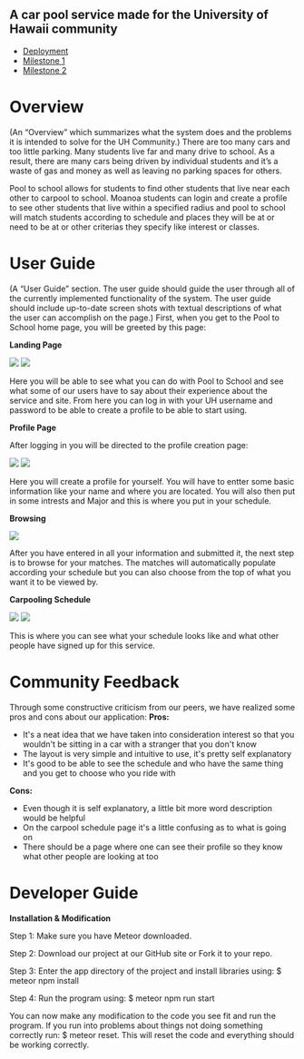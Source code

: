 ## A car pool service made for the University of Hawaii community

- [Deployment](https://pooltoschool.meteorapp.com)
- [Milestone 1](https://github.com/pool-to-school/pool-to-school/projects/1)
- [Milestone 2](https://github.com/pool-to-school/pool-to-school/projects/2)

# Overview
(An “Overview” which summarizes what the system does and the problems it is intended to solve for the UH Community.)
There are too many cars and too little parking. Many students live far and many drive to school. As a result, there are many cars being driven by individual students and it’s a waste of gas and money as well as leaving no parking spaces for others.

Pool to school allows for students to find other students that live near each other to carpool to school. Moanoa students can login and create a profile to see other students that live within a specified radius and pool to school will match students according to schedule and places they will be at or need to be at or other criterias they specify like interest or classes.

# User Guide
(A “User Guide” section. The user guide should guide the user through all of the currently implemented functionality of the system. The user guide should include up-to-date screen shots with textual descriptions of what the user can accomplish on the page.)
First, when you get to the Pool to School home page, you will be greeted by this page:

**Landing Page**

<img class="ui large center floated image" src="pool-to-school.github.io/images/landing1.png">
<img class="ui large center floated image" src="pool-to-school.github.io/images/landing2.png">

Here you will be able to see what you can do with Pool to School and see what some of our users have to say about their experience about the service and site. From here you can log in with your UH username and password to be able to create a profile to be able to start using.

**Profile Page**

After logging in you will be directed to the profile creation page:

<img class="ui large center floated image" src="pool-to-school.github.io/images/profile1.png">
<img class="ui large center floated image" src="pool-to-school.github.io/images/profile2.png">

Here you will create a profile for yourself. You will have to entter some basic information like your name and where you are located. You will also then put in some intrests and Major and this is where you put in your schedule.

**Browsing**

<img class="ui large center floated image" src="pool-to-school.github.io/images/best1.png">

After you have entered in all your information and submitted it, the next step is to browse for your matches. The matches will automatically populate according your schedule but you can also choose from the top of what you want it to be viewed by. 

**Carpooling Schedule**

<img class="ui large center floated image" src="pool-to-school.github.io/images/schedule1.png">
<img class="ui large center floated image" src="pool-to-school.github.io/images/schedule2.png">

This is where you can see what your schedule looks like and what other people have signed up for this service. 

# Community Feedback
Through some constructive criticism from our peers, we have realized some pros and cons about our application:
**Pros:**
- It's a neat idea that we have taken into consideration interest so that you wouldn't be sitting in a car with a stranger that you don't know
- The layout is very simple and intuitive to use, it's pretty self explanatory
- It's good to be able to see the schedule and who have the same thing and you get to choose who you ride with

**Cons:**
- Even though it is self explanatory, a little bit more word description would be helpful
- On the carpool schedule page it's a little confusing as to what is going on
- There should be a page where one can see their profile so they know what other people are looking at too

# Developer Guide

**Installation & Modification**

Step 1: Make sure you have Meteor downloaded.

Step 2: Download our project at our GitHub site or Fork it to your repo.

Step 3: Enter the app directory of the project and install libraries using: $ meteor npm install

Step 4: Run the program using: $ meteor npm run start

You can now make any modification to the code you see fit and run the program. If you run into problems about things not doing something correctly run: $ meteor reset. This will reset the code and everything should be working correctly. 




